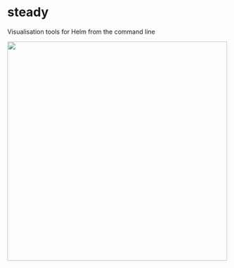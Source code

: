 # steady

Visualisation tools for Helm from the command line

<img src='https://github.com/jsnctl/steady/assets/25587856/e50c5c67-b8fd-4ab3-8147-deb826ae1c9b' width='500'>


